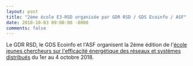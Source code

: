 ```yaml
---
layout: post
title: "2ème école E3-RSD organisée par GDR RSD / GDS Ecoinfo / ASF"
date: 2018-10-03 09:00:00 -0000
comments: false
---
```

Le GDR RSD, le GDS Ecoinfo et l'ASF organisent la 2ème édition de l'[école jeunes chercheurs sur l'efficacité énergétique des réseaux et systèmes distribués](http://e3rsd.irisa.fr) du 1er au 4 octobre 2018.
